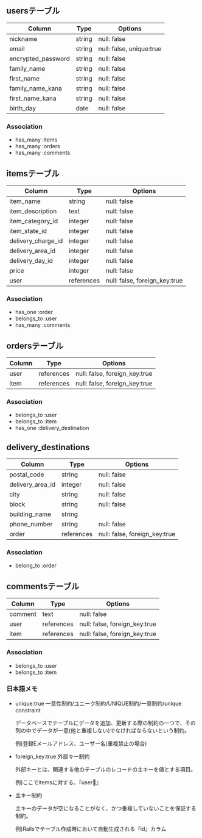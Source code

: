 
## usersテーブル

| Column                | Type   | Options                  |
| --------------------- | ------ | ------------------------ |
| nickname              | string | null: false              |
| email                 | string | null: false, unique:true |
| encrypted_password    | string | null: false              |
| family_name           | string | null: false              |
| first_name            | string | null: false              |
| family_name_kana      | string | null: false              |
| first_name_kana       | string | null: false              |
| birth_day             | date   | null: false              |

### Association

- has_many :items
- has_many :orders
- has_many :comments

## itemsテーブル

| Column               | Type       | Options                       |
| -------------------- | ---------- | ----------------------------- |
| item_name            | string     | null: false                   |
| item_description     | text       | null: false                   |
| item_category_id     | integer    | null: false                   |
| item_state_id        | integer    | null: false                   |
| delivery_charge_id   | integer    | null: false                   |
| delivery_area_id     | integer    | null: false                   |
| delivery_day_id      | integer    | null: false                   |
| price                | integer    | null: false                   |
| user                 | references | null: false, foreign_key:true |

### Association

- has_one :order
- belongs_to :user
- has_many :comments

## ordersテーブル

| Column             | Type       | Options                       |
| ------------------ | ---------- | ----------------------------- |
| user               | references | null: false, foreign_key:true |
| item               | references | null: false, foreign_key:true |

### Association

- belongs_to :user
- belongs_to :item
- has_one :delivery_destination

## delivery_destinations

| Column             | Type       | Options                       |
| ------------------ | ---------- | ----------------------------- |
| postal_code        | string     | null: false                   |
| delivery_area_id   | integer    | null: false                   |
| city               | string     | null: false                   |
| block              | string     | null: false                   |
| building_name      | string     |                               |
| phone_number       | string     | null: false                   |
| order              | references | null: false, foreign_key:true |

### Association

- belong_to :order

## commentsテーブル

| Column             | Type       | Options                       |
| ------------------ | ---------- | ----------------------------- |
| comment            | text       | null: false                   |
| user               | references | null: false, foreign_key:true |
| item               | references | null: false, foreign_key:true |

### Association

- belongs_to :user
- belongs_to :item

### 日本語メモ

- unique:true 一意性制約/ユニーク制約/UNIQUE制約/一意制約/unique constraint

  データベースでテーブルにデータを追加、更新する際の制約の一つで、その列の中でデータが一意(他と重複しない)でなければならないという制約。

  例)登録Eメールアドレス、ユーザー名(重複禁止の場合)

- foreign_key:true 外部キー制約

  外部キーとは、関連する他のテーブルのレコードの主キーを値とする項目。

  例)ここでitemsに対する、『user』

- 主キー制約

  主キーのデータが空になることがなく、かつ重複していないことを保証する制約。
  
  例)Railsでテーブル作成時において自動生成される『id』カラム